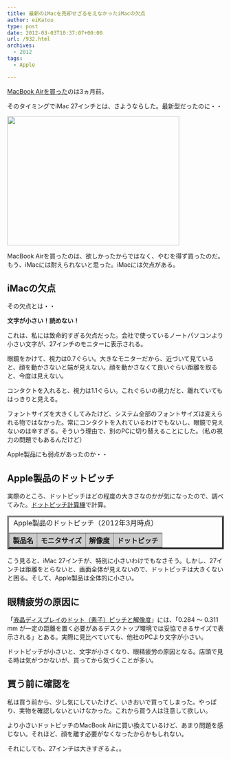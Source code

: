 ```yaml
---
title: 最新のiMacを売却せざるをえなかったiMacの欠点
author: eiKatou
type: post
date: 2012-03-03T10:37:07+00:00
url: /932.html
archives:
  - 2012
tags:
  - Apple

---
```

[MacBook Airを買った][1]のは3ヵ月前。
  
そのタイミングでiMac 27インチとは、さようならした。最新型だったのに・・
  
[<img src="http://eikatou.net/blog/wp-content/uploads/2012/03/201203_imac.jpg" alt="" title="201203_imac" width="400" height="300" class="alignnone size-full wp-image-1003" srcset="/uploads/2012/03/201203_imac.jpg 400w, /uploads/2012/03/201203_imac-300x225.jpg 300w" sizes="(max-width: 400px) 100vw, 400px" />][2]

MacBook Airを買ったのは、欲しかったからではなく、やむを得ず買ったのだ。もう、iMacには耐えられないと思った。iMacには欠点がある。

## iMacの欠点

その欠点とは・・

<!--more-->

**文字が小さい！読めない！**

これは、私には致命的すぎる欠点だった。会社で使っているノートパソコンより小さい文字が、27インチのモニターに表示される。

眼鏡をかけて、視力は0.7ぐらい。大きなモニターだから、近づいて見ていると、顔を動かさないと端が見えない。顔を動かさなくて良いぐらい距離を取ると、今度は見えない。

コンタクトを入れると、視力は1.1ぐらい。これぐらいの視力だと、離れていてもはっきりと見える。

フォントサイズを大きくしてみたけど、システム全部のフォントサイズは変えられる物ではなかった。常にコンタクトを入れているわけでもないし、眼鏡で見えないのは辛すぎる。そういう理由で、別のPCに切り替えることにした。（私の視力の問題でもあるんだけど）

Apple製品にも弱点があったのか・・

## Apple製品のドットピッチ

実際のところ、ドットピッチはどの程度の大きさなのかが気になったので、調べてみた。[ドットピッチ計算機][3]で計算。<table border="4" align=center> <caption>Apple製品のドットピッチ（2012年3月時点）</caption> 

<tr bgcolor="#cccccc">
  <th>
    製品名
  </th>
  
  <th>
    モニタサイズ
  </th>
  
  <th>
    解像度
  </th>
  
  <th>
    ドットピッチ
  </th>
</tr><tr align=center> 

</tr> <tr align=center> 

</tr> <tr align=center> 

</tr> <tr align=center> 

</tr> <tr align=center> 

</tr> <tr align=center> 

</tr> <tr align=center> 

</tr> </table> 

こう見ると、iMac 27インチが、特別に小さいわけでもなさそう。しかし、27インチは距離をとらないと、画面全体が見えないので、ドットピッチは大きくないと困る。そして、Apple製品は全体的に小さい。

## 眼精疲労の原因に

「[液晶ディスプレイのドット（素子）ピッチと解像度][4]」には、「0.284 ～ 0.311 mm が一定の距離を置く必要があるデスクトップ環境では妥協できるサイズで表示される」とある。実際に見比べていても、他社のPCより文字が小さい。

ドットピッチが小さいと、文字が小さくなり、眼精疲労の原因となる。店頭で見る時は気がつかないが、買ってから気づくことが多い。

## 買う前に確認を

私は買う前から、少し気にしていたけど、いきおいで買ってしまった。やっぱり、実物を確認しないといけなかった。これから買う人は注意して欲しい。

より小さいドットピッチのMacBook Airに買い換えているけど、あまり問題を感じない。それほど、顔を離す必要がなくなったからかもしれない。
  
それにしても、27インチは大きすぎるよ。。

 [1]: http://eikatou.net/blog/2012/03/macbook-air/
 [2]: http://eikatou.net/blog/wp-content/uploads/2012/03/201203_imac.jpg
 [3]: http://www11.plala.or.jp/furan_skin/lcd/ppi.htm
 [4]: http://3dcg.homeip.net/3d_hardware/lcd/04.php
